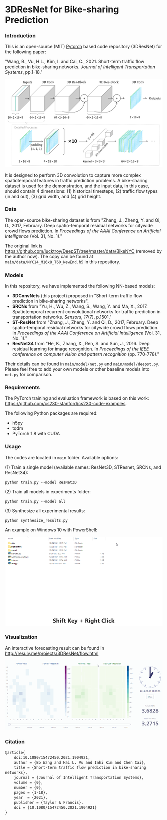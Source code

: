 # 3DResNet for Bike-sharing Prediction



### Introduction

This is an open-source (MIT) [Pytorch](https://github.com/pytorch/pytorch) based code repository (3DResNet) for the following paper:

"Wang, B., Vu, H.L., Kim, I. and Cai, C., 2021. Short-term traffic flow prediction in bike-sharing networks. *Journal of Intelligent Transportation Systems*, pp.1-18."

![3DConvNets](imgs/3DConvNets.png)

It is designed to perform 3D convolution to capture more complex spatiotemporal features in traffic prediction problems. A bike-sharing dataset is used for the demonstration, and the input data, in this case, should contain 4 dimensions: (1) historical timesteps, (2) traffic flow types (in and out), (3) grid width, and (4) grid height.


### Data

The open-source bike-sharing dataset is from "Zhang, J., Zheng, Y. and Qi, D., 2017, February. Deep spatio-temporal residual networks for citywide crowd flows prediction. In *Proceedings of the AAAI Conference on Artificial Intelligence* (Vol. 31, No. 1)."

The original link is  <a href="https://github.com/lucktroy/DeepST/tree/master/data/BikeNYC">https://github.com/lucktroy/DeepST/tree/master/data/BikeNYC</a> (removed by the author now). The copy can be found at `main/data/NYC14_M16x8_T60_NewEnd.h5` in this repository. 



### Models

In this repository, we have implemented the following NN-based models:

- **3DConvNets** (this project) proposed in "Short-term traffic flow prediction in bike-sharing networks".
- **SRCNs** from "Yu, H., Wu, Z., Wang, S., Wang, Y. and Ma, X., 2017. Spatiotemporal recurrent convolutional networks for traffic prediction in transportation networks. *Sensors*, *17*(7), p.1501."
- **ST-ResNet** from "Zhang, J., Zheng, Y. and Qi, D., 2017, February. Deep spatio-temporal residual networks for citywide crowd flows prediction. In *Proceedings of the AAAI Conference on Artificial Intelligence* (Vol. 31, No. 1)."
- **ResNet34** from "He, K., Zhang, X., Ren, S. and Sun, J., 2016. Deep residual learning for image recognition. In *Proceedings of the IEEE conference on computer vision and pattern recognition* (pp. 770-778)."

Their details can be found in `main/model/net.py` and `main/model/deepst.py`. Please feel free to add your own models or other baseline models into `net.py` for comparison.



### Requirements

The PyTorch training  and evaluation framework is based on this work: <a href="https://github.com/cs230-stanford/cs230-code-examples">https://github.com/cs230-stanford/cs230-code-examples</a>. 

The following Python packages are required:

- h5py
- tqdm
- PyTorch 1.8 with CUDA



### Usage

The codes are located in `main` folder. Available options:

(1) Train a single model (available names: ResNet3D, STResnet, SRCNs, and ResNet34):

```
python train.py --model ResNet3D
```

(2) Train all models in experiments folder:

```
python train.py --model all
```

(3) Synthesize all experimental results:

```
python synthesize_results.py
```



An example on Windows 10 with PowerShell:

![train_action](imgs/train_action.gif)

### Visualization

An interactive forecasting result can be found in <a href="http://resuly.me/projects/3DResNet/flow.html">http://resuly.me/projects/3DResNet/flow.html</a>

![nyc_bike_flow](imgs/nyc_bike_flow.gif)



### Citation
```
@article{
    doi:10.1080/15472450.2021.1904921,
    author = {Bo Wang and Hai L. Vu and Inhi Kim and Chen Cai},
    title = {Short-term traffic flow prediction in bike-sharing networks},
    journal = {Journal of Intelligent Transportation Systems},
    volume = {0},
    number = {0},
    pages = {1-18},
    year  = {2021},
    publisher = {Taylor & Francis},
    doi = {10.1080/15472450.2021.1904921}
}
```
